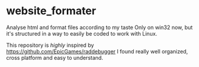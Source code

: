 # website_formater
 Analyse html and format files according to my taste
 Only on win32 now, but it's structured in a way to easily be coded to work with Linux.

This repository is *highly* inspired by https://github.com/EpicGames/raddebugger I found really well organized, cross platform and easy to understand.